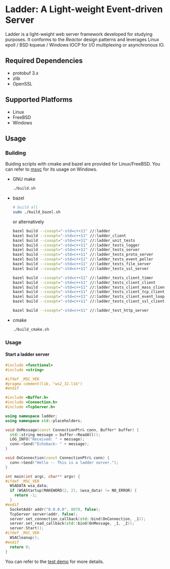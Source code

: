 # Ladder: A Light-weight Event-driven Server

Ladder is a light-weight web server framework developed for studying purposes. It conforms to the _Reactor_ design patterns and leverages Linux epoll / BSD kqueue / Windows IOCP for I/O multiplexing or asynchronous IO.

## Required Dependencies
* protobuf 3.x
* zlib
* OpenSSL

## Supported Platforms
* Linux
* FreeBSD
* Windows

## Usage
### Building

Buiding scripts with cmake and bazel are provided for Linux/FreeBSD. You can refer to [msvc](msvc) for its usage on Windows.

* GNU make

  ```sh
  ./build.sh
  ```

* bazel
  
  ```sh
  # build all
  sudo ./build_bazel.sh
  ```

  or alternatively

  ```sh
  bazel build --cxxopt="-std=c++11" //:ladder
  bazel build --cxxopt="-std=c++11" //:ladder_client
  bazel build --cxxopt="-std=c++11" //:ladder_unit_tests
  bazel build --cxxopt="-std=c++11" //:ladder_tests_logger
  bazel build --cxxopt="-std=c++11" //:ladder_tests_server
  bazel build --cxxopt="-std=c++11" //:ladder_tests_proto_server
  bazel build --cxxopt="-std=c++11" //:ladder_tests_event_poller
  bazel build --cxxopt="-std=c++11" //:ladder_tests_file_server
  bazel build --cxxopt="-std=c++11" //:ladder_tests_ssl_server

  bazel build --cxxopt="-std=c++11" //:ladder_tests_client_timer
  bazel build --cxxopt="-std=c++11" //:ladder_tests_client_client
  bazel build --cxxopt="-std=c++11" //:ladder_tests_client_mass_clients
  bazel build --cxxopt="-std=c++11" //:ladder_tests_client_tcp_client
  bazel build --cxxopt="-std=c++11" //:ladder_tests_client_event_loop_thread
  bazel build --cxxopt="-std=c++11" //:ladder_tests_client_ssl_client

  bazel build --cxxopt="-std=c++11" //:ladder_test_http_server
  ```

* cmake

  ```sh
  ./build_cmake.sh
  ```

### Usage
#### Start a ladder server
```cpp
#include <functional>
#include <string>

#ifdef _MSC_VER
#pragma comment(lib, "ws2_32.lib")
#endif

#include <Buffer.h>
#include <Connection.h>
#include <TcpServer.h>

using namespace ladder;
using namespace std::placeholders;

void OnMessage(const ConnectionPtr& conn, Buffer* buffer) {
  std::string message = buffer->ReadAll();
  LOG_INFO("Received: " + message);
  conn->Send("Echoback~ " + message);
}

void OnConnection(const ConnectionPtr& conn) {
  conn->Send("Hello -- This is a ladder server.");
}

int main(int argc, char** argv) {
#ifdef _MSC_VER
  WSADATA wsa_data;
  if (WSAStartup(MAKEWORD(2, 2), &wsa_data) != NO_ERROR) {
    return -1;
  }
#endif
  SocketAddr addr("0.0.0.0", 8070, false);
  TcpServer server(addr, false);
  server.set_connection_callback(std::bind(OnConnection, _1));
  server.set_read_callback(std::bind(OnMessage, _1, _2));
  server.Start();
#ifdef _MSC_VER
  WSACleanup();
#endif
  return 0;
}
```

You can refer to the [test demo](tests/server) for more details.
